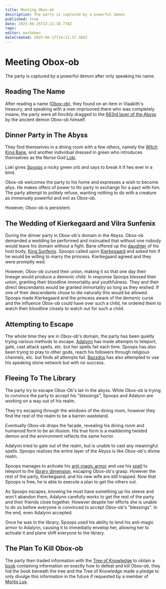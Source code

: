 ```yaml
---
title: Meeting Obox-ob
description: The party is captured by a powerful demon
published: true
date: 2025-06-25T13:21:18.778Z
tags: 
editor: markdown
dateCreated: 2025-06-17T14:21:37.368Z
---
```


# Meeting Obox-ob
The party is captured by a powerful demon after only speaking his name.


## Reading The Name
After reading a name ([Obox-ob](/characters/obox-ob)), they found on an item in Vlaakith's treasury, and speaking with a man imprisoned there who was completely insane, the party were all forcibly dragged to the [663rd layer of the Abyss](/locations/the-abyss/zionyn) by the ancient demon Obox-ob himself.


## Dinner Party in The Abyss
They find themselves in a dining room with a few others, namely the [Witch King Bane](/characters/bane), and another individual dressed in green who introduces themselves as the Norse God [Loki](/characters/loki).

Loki gives [Spoops](/characters/spoops) a rocky green orb and says to break it if hes ever in a bind.

Obox-ob welcomes the party to his home and expresses a wish to become allys. He makes offers of power to thr party in exchange for a pact with him. The party attempt to politely refuse, wanting nothing to do with a creature as immensely powerful and evil as Obox-ob.

However, Obox-ob is persistent.


## The Wedding of Kierkegaard and Vilra Sunfenix
During the dinner party in Obox-ob's domain in the Abyss. Obox-ob demanded a wedding be performed and insinuated that without one nobody would leave his domain without a fight. Bane offered up the [daughter](/characters/vilra-sunfenix) of his host body, [King Sunfenix](/characters/king-sunfenix). Spoops called upon [Kierkegaard](/characters/kierkegaard) and asked him if he would be willing to marry the princess. Kierkegaard agreed and they were promptly wed. 

However, Obox-ob cursed their union, making it so that one day their lineage would produce a demonic child. In response Spoops blessed their union, granting their bloodline immortality and youthfulness. They and their direct descendants would be granted immortality so long as they wished. If one of their descendants chose to die naturally this would be allowed. Spoops made Kierkegaard and the princess aware of the demonic curse and the influence Obox-ob could have over such a child, he ordered them to watch their bloodline closely to watch out for such a child.


## Attempting to Escape
The whole time they are in Obox-ob's domain, the party has been quietly trying various methods to escape. [Adalynn](/characters/adalynn) has made attempts to teleport, gate, cast attack spells, etc. but her spells fail each time. Spoops has also been trying to pray to other gods, reach his followers through religious channels, etc. but finds all attempts fail. [Bazzdos](/characters/bazzdos) has also attempted to use his speaking stone network but with no success.


## Fleeing To The Library
The party try to escape Obox-Ob's lair in the abyss. While Obox-ob is trying to convince the party to accept his "blessings", Spoops and Adalynn are working on a way out of his realm.

They try escaping through the windows of the dining room, however they find the rest of the realm to be a barren wasteland.

Eventually Obox-ob drops the facade, revealing his dining room and humanoid form to be an illusion. His true form is a maddening twisted demon and the environment reflects the same horror.

Adalynn tried to gate out of the realm, but is unable to cast any meaningful spells. Spoops realizes the entire layer of the Abyss is like Obox-ob's divine realm. 

Spoops manages to activate his [anti-magic armor](/items/Anti-Magic-Armor) and use his [spell](/spells/library-dimension-teleport) to teleport to the [library dimension](/locations/Library-Dimension), escaping Obox-ob's grasp. However the rest of the party, Kierkegaard, and his new wife are still trapped. Now that Spoops is free, he is able to execute a plan to get the others out. 

As Spoops escapes, knowing he must have something up his sleeve and won't abandon them, Adalynn carefully works to get the rest of the party and their friends close together. However despite her efforts she is unable to do so before everyone is convinced to accept Obox-ob's "blessings". In the end, even Adalynn accepted. 

Once he was in the library, Spoops used his ability to lend his anti-magic armor to Adalynn, causing it to immediatly envelop her, allowing her to activate it and plane shift everyone to the library.


## The Plan To Kill Obox-ob
The party then traded information with the [Tree of Knowledge](/characters/Tree-of-Knowledge) to obtain a [book](/items/obox-ob-book) containing information on exactly how to defeat and kill Obox-ob, they hid the book beneath the tree and the Tree of Knowledge made a pledge to only divulge this information in the future if requested by a member of [Mortis Lux](/organizations/mortis-lux).